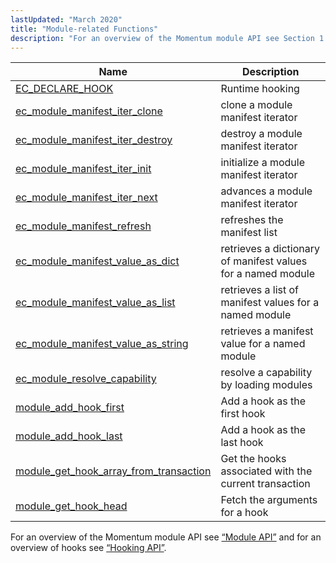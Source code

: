 ```yaml
---
lastUpdated: "March 2020"
title: "Module-related Functions"
description: "For an overview of the Momentum module API see Section 1 3 1 Module API and for an overview of hooks see Section 1 3 2 Hooking API..."
---
```


              
| Name                                                                                                                                        | Description                                                  |
|---------------------------------------------------------------------------------------------------------------------------------------------|--------------------------------------------------------------|
| [EC_DECLARE_HOOK](/momentum/3/3-api/apis-ec-declare-hook)                                               | Runtime hooking                                              |
| [ec_module_manifest_iter_clone](/momentum/3/3-api/apis-ec-module-manifest-iter-clone)                   | clone a module manifest iterator                             |
| [ec_module_manifest_iter_destroy](/momentum/3/3-api/apis-ec-module-manifest-iter-destroy)               | destroy a module manifest iterator                           |
| [ec_module_manifest_iter_init](/momentum/3/3-api/apis-ec-module-manifest-iter-init)                     | initialize a module manifest iterator                        |
| [ec_module_manifest_iter_next](/momentum/3/3-api/apis-ec-module-manifest-iter-next)                     | advances a module manifest iterator                          |
| [ec_module_manifest_refresh](/momentum/3/3-api/apis-ec-module-manifest-refresh)                         | refreshes the manifest list                                  |
| [ec_module_manifest_value_as_dict](/momentum/3/3-api/apis-ec-module-manifest-value-as-dict)             | retrieves a dictionary of manifest values for a named module |
| [ec_module_manifest_value_as_list](/momentum/3/3-api/apis-ec-module-manifest-value-as-list)             | retrieves a list of manifest values for a named module       |
| [ec_module_manifest_value_as_string](/momentum/3/3-api/apis-ec-module-manifest-value-as-string)         | retrieves a manifest value for a named module                |
| [ec_module_resolve_capability](/momentum/3/3-api/apis-ec-module-resolve-capability)                     | resolve a capability by loading modules                      |
| [module_add_hook_first](/momentum/3/3-api/apis-module-add-hook-first)                                   | Add a hook as the first hook                                 |
| [module_add_hook_last](/momentum/3/3-api/apis-module-add-hook-last)                                     | Add a hook as the last hook                                  |
| [module_get_hook_array_from_transaction](/momentum/3/3-api/apis-module-get-hook-array-from-transaction) | Get the hooks associated with the current transaction        |
| [module_get_hook_head](/momentum/3/3-api/apis-module-get-hook-head)                                     | Fetch the arguments for a hook                               |

For an overview of the Momentum module API see [“Module API”](/momentum/3/3-api/arch-primary-apis#arch.module) and for an overview of hooks see [“Hooking API”](/momentum/3/3-api/arch-primary-apis#arch.hooking).